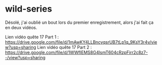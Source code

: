 # wild-series

Désolé, j'ai oublié un bout lors du premier enregistrement, alors j'ai fait ça en deux vidéos.

Lien vidéo quête 17 Part 1 : https://drive.google.com/file/d/1mAwKY4LLBncyqsrUB7tLp1q_9KsY3r4v/view?usp=sharing
Lien vidéo quête 17 Part 2 : https://drive.google.com/file/d/1WWfIEMS8G4lsmT604cRzpFirr2c8z7--/view?usp=sharing
